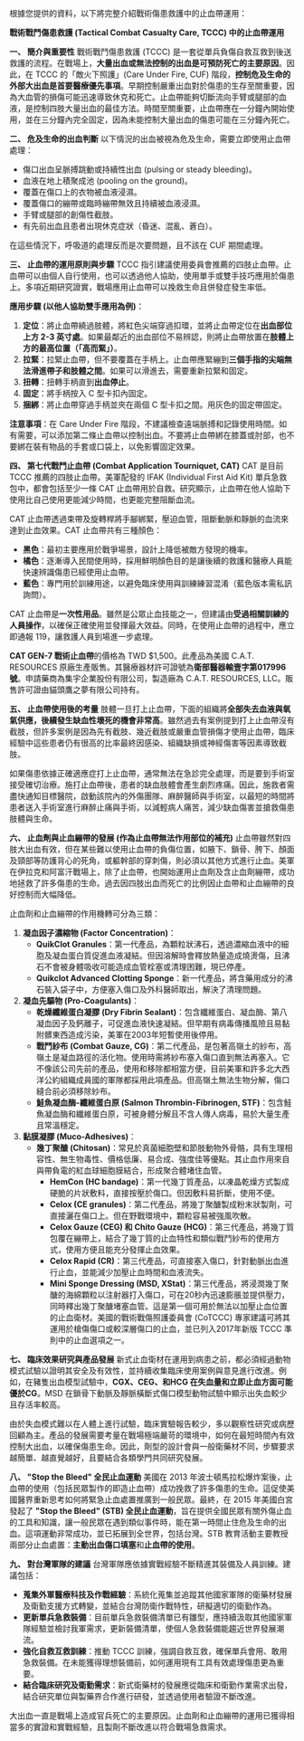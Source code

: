 根據您提供的資料，以下將完整介紹戰術傷患救護中的止血帶運用：

**戰術戰鬥傷患救護 (Tactical Combat Casualty Care, TCCC) 中的止血帶運用**

**一、 簡介與重要性**
戰術戰鬥傷患救護 (TCCC) 是一套從單兵負傷自救互救到後送救護的流程。在戰場上，**大量出血或無法控制的出血是可預防死亡的主要原因**。因此，在 TCCC 的「敵火下照護」(Care Under Fire, CUF) 階段，**控制危及生命的外部大出血是首要醫療優先事項**。早期控制嚴重出血對於傷患的生存至關重要，因為大血管的損傷可能迅速導致休克和死亡。止血帶能夠切斷流向手臂或腿部的血液，是控制四肢大量出血的最佳方法。時間至關重要，止血帶應在一分鐘內開始使用，並在三分鐘內完全固定，因為未能控制大量出血的傷患可能在三分鐘內死亡。

**二、 危及生命的出血判斷**
以下情況的出血被視為危及生命，需要立即使用止血帶處理：
*   傷口出血呈脈搏跳動或持續性出血 (pulsing or steady bleeding)。
*   血液在地上積聚成池 (pooling on the ground)。
*   覆蓋在傷口上的衣物被血液浸濕。
*   覆蓋傷口的繃帶或臨時繃帶無效且持續被血液浸濕。
*   手臂或腿部的創傷性截肢。
*   有先前出血且患者出現休克症狀（昏迷、混亂、蒼白）。

在這些情況下，呼吸道的處理反而是次要問題，且不該在 CUF 期間處理。

**三、 止血帶的運用原則與步驟**
TCCC 指引建議使用委員會推薦的四肢止血帶。止血帶可以由個人自行使用，也可以透過他人協助，使用單手或雙手技巧應用於傷患上。多項近期研究證實，戰場應用止血帶可以挽救生命且併發症發生率低。

**應用步驟 (以他人協助雙手應用為例)**：
1.  **定位**：將止血帶繞過肢體，將紅色尖端穿過扣環，並將止血帶定位在**出血部位上方 2-3 英寸處**。如果最鄰近的出血部位不易辨認，則將止血帶放置在**肢體上方的最高位置（「高而緊」）**。
2.  **拉緊**：拉緊止血帶，但不要覆蓋在手柄上。止血帶應緊繃到**三個手指的尖端無法滑進帶子和肢體之間**。如果可以滑進去，需要重新拉緊和固定。
3.  **扭轉**：扭轉手柄直到**出血停止**。
4.  **固定**：將手柄按入 C 型卡扣內固定。
5.  **捆綁**：將止血帶穿過手柄並夾在兩個 C 型卡扣之間。用灰色的固定帶固定。

**注意事項**：在 Care Under Fire 階段，不建議檢查遠端脈搏和記錄使用時間。如有需要，可以添加第二條止血帶以控制出血。不要將止血帶綁在膝蓋或肘部，也不要綁在裝有物品的手套或口袋上，以免影響固定效果。

**四、 第七代戰鬥止血帶 (Combat Application Tourniquet, CAT)**
CAT 是目前 TCCC 推薦的四肢止血帶。美軍配發的 IFAK (Individual First Aid Kit) 單兵急救包中，都會包括至少一條 CAT 止血帶用於自救。研究顯示，止血帶在他人協助下使用比自己使用更能減少時間，也更能完整阻斷血流。

CAT 止血帶透過束帶及旋轉桿將手腳綁緊，壓迫血管，阻斷動脈和靜脈的血流來達到止血效果。CAT 止血帶共有三種顏色：
*   **黑色**：最初主要應用於戰爭場景，設計上降低被敵方發現的機率。
*   **橘色**：逐漸導入民間使用時，採用鮮明顏色目的是讓後續的救護和醫療人員能快速辨識傷患已經使用止血帶。
*   **藍色**：專門用於訓練用途，以避免臨床使用與訓練練習混淆（藍色版本需私訊詢問）。

CAT 止血帶是**一次性用品**。雖然是公眾止血技能之一，但建議由**受過相關訓練的人員操作**，以確保正確使用並發揮最大效益。同時，在使用止血帶的過程中，應立即通報 119，讓救護人員到場進一步處理。

**CAT GEN-7 戰術止血帶**的價格為 TWD $1,500。此產品為美國 C.A.T. RESOURCES 原廠生產販售。其醫療器材許可證號為**衛部醫器輸壹字第017996號**。申請藥商為集宇企業股份有限公司，製造廠為 C.A.T. RESOURCES, LLC。販售許可證由貓頭鷹之夢有限公司持有。

**五、 止血帶使用後的考量**
肢體一旦打上止血帶，下面的組織將**全部失去血液與氧氣供應，後續發生缺血性壞死的機會非常高**。雖然過去有案例提到打上止血帶沒有截肢，但許多案例是因為先有截肢、幾近截肢或嚴重血管損傷才使用止血帶，臨床經驗中這些患者仍有很高的比率最終因感染、組織缺損或神經傷害等因素導致截肢。

如果傷患依據正確適應症打上止血帶，通常無法在急診完全處理，而是要到手術室接受確切治療。施打止血帶後，患者的缺血肢體會產生劇烈疼痛。因此，施救者需盡快通知目標醫院，啟動該院內的外傷團隊、麻醉醫師與手術室，以最短的時間將患者送入手術室進行麻醉止痛與手術，以減輕病人痛苦，減少缺血傷害並搶救傷患肢體與生命。

**六、 止血劑與止血繃帶的發展 (作為止血帶無法作用部位的補充)**
止血帶雖然對四肢大出血有效，但在某些難以使用止血帶的負傷位置，如腋下、鎖骨、胯下、顏面及頸部等防護背心的死角，或軀幹部的穿刺傷，則必須以其他方式進行止血。美軍在伊拉克和阿富汗戰場上，除了止血帶，也開始運用止血劑及含止血劑繃帶，成功地拯救了許多傷患的生命。過去因四肢出血而死亡的比例因止血帶和止血繃帶的良好控制而大幅降低。

止血劑和止血繃帶的作用機轉可分為三類：
1.  **凝血因子濃縮物 (Factor Concentration)**：
    *   **QuikClot Granules**：第一代產品，為顆粒狀沸石，透過濃縮血液中的細胞及凝血蛋白質促進血液凝結。但因溶解時會釋放熱量造成燒燙傷，且沸石不會被身體吸收可能造成血管栓塞或清理困難，現已停產。
    *   **Quikclot Advanced Clotting Sponge**：新一代產品，將含藥用成分的沸石裝入袋子中，方便塞入傷口及外科醫師取出，解決了清理問題。
2.  **凝血先驅物 (Pro-Coagulants)**：
    *   **乾燥纖維蛋白凝膠 (Dry Fibrin Sealant)**：包含纖維蛋白、凝血酶、第八凝血因子及鈣離子，可促進血液快速凝結。但早期有病毒傳播風險且易黏附髒東西造成污染，美軍在2003年短暫使用後停用。
    *   **戰鬥紗布 (Combat Gauze, CG)**：第二代產品，是包著高嶺土的紗布，高嶺土是凝血路徑的活化物。使用時需將紗布塞入傷口直到無法再塞入。它不像該公司先前的產品，使用和移除都相當方便，目前美軍和許多北大西洋公約組織成員國的軍隊都採用此項產品。但高嶺土無法生物分解，傷口縫合前必須移除紗布。
    *   **鮭魚凝血酶-纖維蛋白原 (Salmon Thrombin-Fibrinogen, STF)**：包含鮭魚凝血酶和纖維蛋白原，可被身體分解且不含人傳人病毒，易於大量生產且常溫穩定。
3.  **黏膜凝膠 (Muco-Adhesives)**：
    *   **幾丁聚醣 (Chitosan)**：常見於真菌細胞壁和節肢動物外骨骼，具有生理相容性、無生物毒性、價格低廉、易合成、強度佳等優點。其止血作用來自與帶負電的紅血球細胞膜結合，形成聚合體堵住血管。
        *   **HemCon (HC bandage)**：第一代幾丁質產品，以凍晶乾燥方式製成硬脆的片狀敷料，直接按壓於傷口。但因敷料易折斷，使用不便。
        *   **Celox (CE granules)**：第二代產品，將幾丁聚醣製成粉末狀製劑，可直接灑在傷口上。但在野戰環境中，顆粒容易被強風吹散。
        *   **Celox Gauze (CEG) 和 Chito Gauze (HCG)**：第三代產品，將幾丁質包覆在繃帶上，結合了幾丁質的止血特性和類似戰鬥紗布的使用方式，使用方便且能充分發揮止血效果。
        *   **Celox Rapid (CR)**：第三代產品，可直接塞入傷口，針對動脈出血進行止血，並能減少加壓止血時間和血液流失。
        *   **Mini Sponge Dressing (MSD, XStat)**：第三代產品，將浸潤幾丁聚醣的海綿顆粒以注射器打入傷口，可在20秒內迅速膨脹並提供壓力，同時釋出幾丁聚醣堵塞血管。這是第一個可用於無法以加壓止血位置的止血衛材。美國的戰術戰傷照護委員會 (CoTCCC) 專家建議可將其運用於槍傷傷口或較深層傷口的止血，並已列入2017年新版 TCCC 準則中的止血選項之一。

**七、 臨床效果研究與產品發展**
新式止血衛材在運用到病患之前，都必須經過動物模式試驗以證明其安全及有效性，並持續收集臨床使用案例與意見進行改進。例如，在豬隻出血模型試驗中，**CGX、CEG、和HCG 在失血量和立即止血方面可能優於CG**。MSD 在鎖骨下動脈及靜脈橫斷式傷口模型動物試驗中顯示出失血較少且存活率較高。

由於失血模式難以在人體上進行試驗，臨床實驗報告較少，多以觀察性研究或病歷回顧為主。產品的發展需要考量在戰場極端嚴苛的環境中，如何在最短時間內有效控制大出血，以確保傷患生命。因此，劑型的設計會與一般衛藥材不同，步驟要求越簡單、越直覺越好，且要結合各類學門共同研究發展。

**八、 "Stop the Bleed" 全民止血運動**
美國在 2013 年波士頓馬拉松爆炸案後，止血帶的使用（包括民眾製作的即造止血帶）成功挽救了許多傷患的生命。這促使美國醫界重新思考如何將緊急止血處置推廣到一般民眾。最終，在 2015 年美國白宮發起了 **"Stop the Bleed" (STB) 全民止血運動**，旨在提供全國民眾有關外傷止血的工具和知識，讓一般民眾在遇到類似事件時，能在第一時間止住危及生命的出血。這項運動非常成功，並已拓展到全世界，包括台灣。STB 教育活動主要教授兩部分止血處置：**主動出血傷口填塞**和**止血帶的使用**。

**九、 對台灣軍隊的建議**
台灣軍隊應依據實戰經驗不斷精進其裝備及人員訓練。建議包括：
*   **蒐集外軍醫療科技及作戰經驗**：系統化蒐集並追蹤其他國家軍隊的衛藥材發展及衛勤支援方式轉變，並結合台灣防衛作戰特性，研擬適切的衛勤作為。
*   **更新單兵急救裝備**：目前單兵急救裝備清單已有雛型，應持續汲取其他國家軍隊經驗並檢討我軍需求，更新裝備清單，使個人急救裝備能趨近世界發展潮流。
*   **強化自救互救訓練**：推動 TCCC 訓練，強調自救互救，確保單兵會用、敢用急救裝備。在未能獲得理想裝備前，如何運用現有工具有效處理傷患更為重要。
*   **結合臨床研究及衛勤需求**：新式衛藥材的發展應從臨床和衛勤作業需求出發，結合研究單位與製藥界合作進行研發，並透過使用者驗證不斷改進。

大出血一直是戰場上造成官兵死亡的主要原因。止血劑和止血繃帶的運用已獲得相當多的實證和實戰經驗，且製劑不斷改進以符合戰場急救需求。